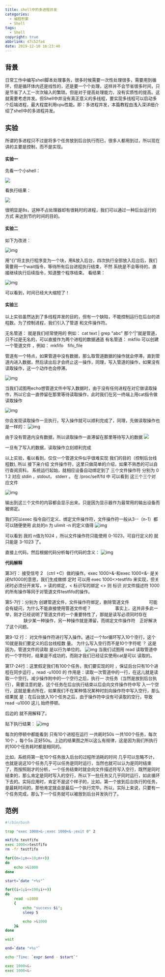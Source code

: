 ```yaml
---
title: shell中的多进程并发
categories:
  - 编程积累
  - Shell
tags:
  - Shell
copyright: true
abbrlink: d7c52fa4
date: 2019-12-10 16:23:40
---
```


## 背景

日常工作中编写shell脚本处理事务，很多时候需要一次性处理很多，需要用到循环，但是循环体内还是线性的，还是要一个个处理，这样并不会节省很多时间，只是节省了人工一次次输入的繁琐。但是对于提高处理能力，没有实质性的提高。这就需要考虑并发。但Shell中并没有真正意义的多线程，要实现多线程可以启动多个后端进程，最大程度利用cpu性能。即：多进程并发，本篇教程由浅入深详细介绍了shell中的多进程并发。



<!--more-->

## 实验

所谓的多进程只不过是将多个任务放到后台执行而已，很多人都用到过，所以现在讲的主要是控制，而不是实现。

#### 实验一

先看一个小shell：

![](shell中的多进程并发/1.jpg)

看执行结果：

![](shell中的多进程并发/2.jpg)

很明显是8s，这种不占处理器却有很耗时的进程，我们可以通过一种后台运行的方式
来达到节约时间的目的。

#### 实验二

如下为改进：

![img](shell中的多进程并发/3.jpg)

 

用“{}”将主执行程序变为一个块，用&放入后台，四次执行全部放入后台后，我们需要用一个wait指令，等待所有后台进程执行结束，不然 系统是不会等待的，直接继续执行后续指令，知道整个程序结束。
看结果：

![img](shell中的多进程并发/4.jpg) 

可以看到，时间已经大大缩短了！

#### 实验三

以上实验虽然达到了多线程并发的目的，但有一个缺陷，不能控制运行在后台的进程数。为了控制进程，我们引入了管道 和文件操作符。

无名管道： 就是我们经常使用的 例如： cat text | grep "abc"   那个“|”就是管道，只不过是无名的，可以直接作为两个进程的数据通道
有名管道： mkfilo  可以创建一个管道文件 ，例如： mkfifo　fifo_file

管道有一个特点，如果管道中没有数据，那么取管道数据的操作就会停滞，直到管道内进入数据，然后读出后才会终止这一操作，同理，写入管道的操作，如果没有读取操作，这一个动作也会停滞。

![img](shell中的多进程并发/5.jpg) 

当我们试图用echo想管道文件中写入数据时，由于没有任何进程在对它做读取操作，所以它会一直停留在那里等待读取操作，此时我们在另一终端上用cat指令做读取操作

![img](shell中的多进程并发/6.jpg) 

你会发现读取操作一旦执行，写入操作就可以顺利完成了，同理，先做读取操作也是一样的：
![img](shell中的多进程并发/7.jpg) 


由于没有管道内没有数据，所以读取操作一直滞留在那里等待写入的数据
![](shell中的多进程并发/8.jpg)

一旦有了写入的数据，读取操作立刻顺利完成

以上实验，看以看到，仅仅一个管道文件似乎很难实现 我们的目的（控制后台线程数),  所以 接下来介绍 文件操作符，这里只做简单的介绍，如果不熟悉的可以自行查阅资料。
系统运行起始，就相应设备自动绑定到了 三个文件操作符   分别为 0  1  2 对应 stdin ，stdout， stderr 。
在 /proc/self/fd 中 可以看到 这三个三个对应文件

![img](shell中的多进程并发/9.jpg) 

输出到这三个文件的内容都会显示出来。只是因为显示器作为最常用的输出设备而被绑定。

我们可以exec 指令自行定义、绑定文件操作符，文件操作符一般从3--（n-1）都可以随便使用
此处的n 为 ulimit -n 的定义值得
![img](shell中的多进程并发/10.jpg) 

可以看到 我的 n值为1024 ，所以文件操作符只能使用 0-1023，可自行定义的 就只能是 3-1023 了。

直接上代码，然后根据代码分析每行代码的含义：
![img](shell中的多进程并发/11.jpg) 

**代码解释**

第3行：  接受信号 2 （ctrl +C）做的操作。exec 1000>&-和exec 1000<&- 是关闭fd1000的意思，我们生成做绑				定时 可以用 exec 1000<>testfifo 来实现，但关闭时必须分开来写，> 读的绑定，< 标识写的绑定  <> 则				标识 对文件描述符 1000的所有操作等同于对管道文件testfifo的操作。

第5-7行：分别为 创建管道文件，文件操作符绑定，删除管道文件
　　　　  可能会有疑问，为什么不能直接使用管道文件呢？　
　　　　  事实上，这并非多此一举，刚才已经说明了管道文件的一个重要特性了，那就是读写必须同时存在
　　　　  缺少某一种操作，另一种操作就是滞留，而绑定文件操作符　正好解决了这个问题。

第9-12 行： 对文件操作符进行写入操作。通过一个for循环写入10个空行，这个10就是我们要定义的后台线程数					 量。
                     为什么写入空行而不是10个字符呢 ？
                     这是因为，管道文件的读取 是以行为单位的。
![img](shell中的多进程并发/12.jpg) 
  					当我们试图用 read 读取管道中的一个字符时，结果是不成功的，而刚才我们已经证实使用cat是可以					  读取的。

第17-24行：这里假定我们有100个任务，我们要实现的时 ，保证后台只有10个进程在同步运行 。read -u1000 的					 作用是：读取一次管道中的一行，在这儿就是读取一个空行。减少操作附中的一个空行之后，执行一					 次任务（当然是放到后台执行），需要注意的是，这个任务在后台执行结束以后会向文件操作符中写					入一个空行，这就是重点所在，如果我们不在某种情况某种时刻向操作符中写入空行，那么结果就					是：在后台放入10个任务之后，由于操作符中没有可读取的空行，导致  read -u1000 这儿 始终停顿。

后边的 就不用解释了。

贴下执行结果：
![img](shell中的多进程并发/13.jpg) 

每次的停顿中都能看到  只有10个进程在运行
一共耗时50s  一共100个任务，每次10个 ，每个5s 正好50s。上边的结果图之所以这么有规律，这是因为我们所执行的100个任务耗时都是相同的。

比如，系统将第一批10个任务放入后台的过程所消耗的时间 几乎可以忽略不计，也就是说这10个任务几乎可以任务是同时运行，当然也就可以认为是同时结束了，而按照刚才的分析，一个任务结束时就会向文件描述符写入空行，既然是同时结束的，那么肯定是同时写入的空行，所以下一批任务又几乎同时运行，如此循环下去的。实际应用时，肯定不是这个样子的，比如，第一个放到后台执行的任务，是最耗时间的，那他肯定就会是最后一个执行完毕。所以，实际上来说，只要有一个任务完成，那么下一个任务就可以被放到后台并发执行了。  

## 范例

```bash
#!/bin/bash

trap "exec 1000>&-;exec 1000<&-;exit 0" 2

mkfifo testfifo
exec 1000<>testfifo
rm -fr testfifo

for((n=1;n<=10;n++))
do
    echo >&1000
done

start=`date "+%s"`

for((i=1;i<=100;i++))
do
    read -u1000
    {
        echo "success $i";
        sleep 5

        echo >&1000
    }&
done

wait

end=`date "+%s"`

echo "Time: `expr $end - $start`"

exec 1000>&-
exec 1000<&-
```

